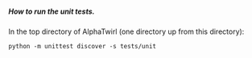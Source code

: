 
##### How to run the unit tests.

In the top directory of AlphaTwirl (one directory up from this directory):

    python -m unittest discover -s tests/unit
